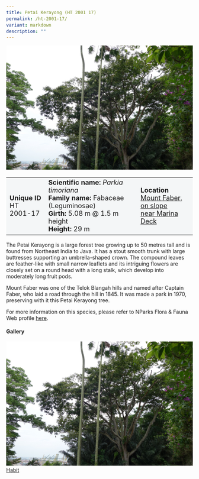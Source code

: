 ```yaml
---
title: Petai Kerayong (HT 2001 17)
permalink: /ht-2001-17/
variant: markdown
description: ""
---
```

<div class="isomer-image-wrapper">
<img src="/images/Heritage_trees_photos/partim_ht2001-17_temp.jpg">
</div><table style="minWidth: 100px; font-size: 18px; background: #F4F6F7">
<tbody><tr>
<td rowspan="1" colspan="1">
<strong>Unique ID</strong>
<br>HT 2001-17
</td>
<td rowspan="1" colspan="1">
<strong>Scientific name:</strong> <em>Parkia timoriana</em>
<br><strong>Family name:</strong> Fabaceae (Leguminosae)
<br><strong>Girth: </strong>5.08 m @ 1.5 m height
<br><strong>Height: </strong>29 m
</td>
<td rowspan="1" colspan="1">
<strong>Location</strong><a href="https://www.onemap.gov.sg/?lat=1.2697629999998417&amp;lng=103.82203599999994">
 <br>Mount Faber, on slope<br>near Marina Deck</a>
</td>
</tr>
</tbody>
</table>
<p>The Petai Kerayong is a large forest tree growing up to 50 metres tall and is found from Northeast India to Java. It has a stout smooth trunk with large buttresses supporting an umbrella-shaped crown. The compound leaves are feather-like with small narrow leaflets and its intriguing flowers are closely set on a round head with a long stalk, which develop into moderately long fruit pods.</p>
  
<p>Mount Faber was one of the Telok Blangah hills and named after Captain Faber, who laid a road through the hill in 1845. It was made a park in 1970, preserving with it this Petai Kerayong tree.</p>

<p>For more information on this species, please refer to NParks Flora &amp; Fauna Web profile <a href="https://www.nparks.gov.sg/florafaunaweb/flora/3/0/3053">here</a>.</p>

<h4><b>Gallery</b></h4>
<div class="isomer-card-grid">
<a href="/images/Heritage_trees_photos/partim_ht2001-17_temp.jpg" class="isomer-card">
<div class="isomer-card-image">
<div class="isomer-image-wrapper"><img src="/images/Heritage_trees_photos/partim_ht2001-17_temp.jpg"></div></div>
<div class="isomer-card-body"><div class="isomer-card-title">Habit</div></div></a><p></p></div>